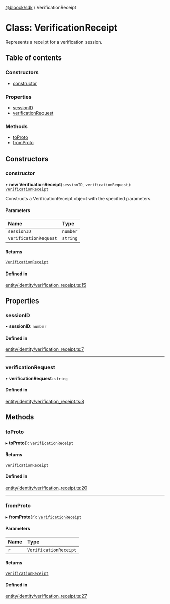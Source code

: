 [@bloock/sdk](../index.md) / VerificationReceipt

# Class: VerificationReceipt

Represents a receipt for a verification session.

## Table of contents

### Constructors

- [constructor](VerificationReceipt.md#constructor)

### Properties

- [sessionID](VerificationReceipt.md#sessionid)
- [verificationRequest](VerificationReceipt.md#verificationrequest)

### Methods

- [toProto](VerificationReceipt.md#toproto)
- [fromProto](VerificationReceipt.md#fromproto)

## Constructors

### constructor

• **new VerificationReceipt**(`sessionID`, `verificationRequest`): [`VerificationReceipt`](VerificationReceipt.md)

Constructs a VerificationReceipt object with the specified parameters.

#### Parameters

| Name | Type |
| :------ | :------ |
| `sessionID` | `number` |
| `verificationRequest` | `string` |

#### Returns

[`VerificationReceipt`](VerificationReceipt.md)

#### Defined in

[entity/identity/verification_receipt.ts:15](https://github.com/bloock/bloock-sdk/blob/4afdb4b/languages/js/src/entity/identity/verification_receipt.ts#L15)

## Properties

### sessionID

• **sessionID**: `number`

#### Defined in

[entity/identity/verification_receipt.ts:7](https://github.com/bloock/bloock-sdk/blob/4afdb4b/languages/js/src/entity/identity/verification_receipt.ts#L7)

___

### verificationRequest

• **verificationRequest**: `string`

#### Defined in

[entity/identity/verification_receipt.ts:8](https://github.com/bloock/bloock-sdk/blob/4afdb4b/languages/js/src/entity/identity/verification_receipt.ts#L8)

## Methods

### toProto

▸ **toProto**(): `VerificationReceipt`

#### Returns

`VerificationReceipt`

#### Defined in

[entity/identity/verification_receipt.ts:20](https://github.com/bloock/bloock-sdk/blob/4afdb4b/languages/js/src/entity/identity/verification_receipt.ts#L20)

___

### fromProto

▸ **fromProto**(`r`): [`VerificationReceipt`](VerificationReceipt.md)

#### Parameters

| Name | Type |
| :------ | :------ |
| `r` | `VerificationReceipt` |

#### Returns

[`VerificationReceipt`](VerificationReceipt.md)

#### Defined in

[entity/identity/verification_receipt.ts:27](https://github.com/bloock/bloock-sdk/blob/4afdb4b/languages/js/src/entity/identity/verification_receipt.ts#L27)
